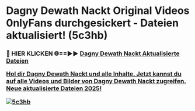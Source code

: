 # Dagny Dewath Nackt Original Videos 0nlyFans durchgesickert - Dateien aktualisiert! (5c3hb)

<h3>🔴 HIER KLICKEN 🌐==►► <a href="https://tinyurl.com/h6vf6nb8" rel="nofollow">Dagny Dewath Nackt Aktualisierte Dateien

Hol dir Dagny Dewath Nackt und alle Inhalte. Jetzt kannst du auf alle Videos und Bilder von Dagny Dewath Nackt zugreifen. Neue aktualisierte Dateien 2025!

[![5c3hb](https://i.imgur.com/sD4kR3V.gif)](https://tinyurl.com/h6vf6nb8)
